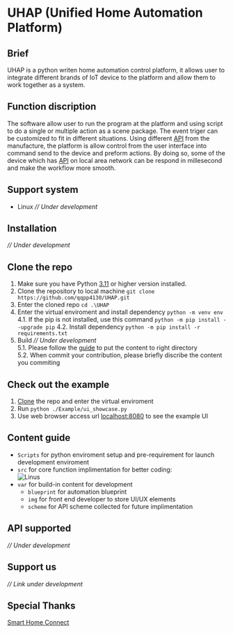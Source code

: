 # UHAP (Unified Home Automation Platform)

## Brief
UHAP is a python writen home automation control platform, it allows user to integrate different brands of IoT device to the platform and allow them to work together as a system.

## Function discription
The software allow user to run the program at the platform and using script to do a single or multiple action as a scene package. The event triger can be customized to fit in different situations.
Using different [API](#API-supported) from the manufacture, the platform is allow control from the user interface into command send to the device and preform actions. By doing so, some of the device which has [API](#API-supported) on local area network can be respond in millesecond and make the workflow more smooth.

## Support system
* Linux
_// Under development_

## Installation
_// Under development_

## Clone the repo
1. Make sure you have Python [3.11](https://www.python.org/downloads/release/python-3110/) or higher version installed.
2. Clone the repository to local machine ``git clone https://github.com/qqpp4130/UHAP.git``
3. Enter the cloned repo ``cd .\UHAP``
4. Enter the virtual enviroment and install dependency ``python -m venv env`` <br>
	4.1. If the pip is not installed, use this command ``python -m pip install --upgrade pip``
	4.2. Install dependency ``python -m pip install -r requirements.txt``
5. Build _// Under development_ <br>
	5.1. Please follow the [guide](#content-guide) to put the content to right directory<br>
	5.2. When commit your contribution, please briefly discribe the content you commiting<br>

## Check out the example
1. [Clone](#clone-the-repo) the repo and enter the virtual enviroment
2. Run ``python ./Example/ui_showcase.py``
3. Use web browser access url [localhost:8080](http://localhost:8080/page/index) to see the example UI

## Content guide
* ``Scripts`` for python enviroment setup and pre-requirement for launch development enviroment<br>
* ``src`` for core function implimentation for better coding:<br>
    ![Linus](https://pic1.zhimg.com/v2-08509d0e37e2787cb0a5e1df5c15f331_720w.jpg?source=172ae18b)<br>
* ``var`` for build-in content for development<br>
    * ``blueprint`` for automation blueprint<br>
    * ``img`` for front end developer to store UI/UX elements<br>
    * ``scheme`` for API scheme collected for future implimentation<br>
    

## API supported
_// Under development_

## Support us
_// Link under development_

## Special Thanks
[Smart Home Connect](https://smarthomeconnect.readthedocs.io/en/latest/)
